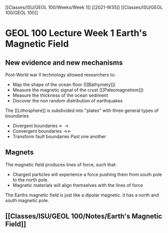 [[Classes/ISU/GEOL 100/Weeks/Week 1]] [[2021-W35]] [[Classes/ISU/GEOL 100/GEOL 100]]

# GEOL 100 Lecture Week 1 Earth's Magnetic Field

## New evidence and new mechanisms

Post-World war II technology allowed researchers to:
- Map the shape of the ocean floor ([[Bathymety]])
- Measure the magnetic signal of the crust ([[Paleomagnetism]])
- Measure the thickness of the ocean sediment
- Discover the non random distribution of earthquakes

The [[Lithosphere]] is subdivided into "plates" with three general types of boundaries

- Divergent boundaries
	<- ->
- Convergent boundaries
 -><-
- Transform fault boundaries
   Past one another
   
 ## Magnets 
 
 The magnetic field produces lines of force, such that:
 - Charged particles will experience a force pushing them from south pole to the north pole.
 - Magnetic materials will align themselves with the lines of force

The Earths magnetic field is just like a dipolar magnetic. it has a north and south magnetic pole.

## [[Classes/ISU/GEOL 100/Notes/Earth's Magnetic Field]]